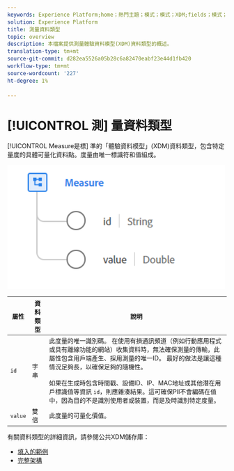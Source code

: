 ```yaml
---
keywords: Experience Platform;home；熱門主題；模式；模式；XDM;fields；模式；Schemas;measure;datatype；資料類型；
solution: Experience Platform
title: 測量資料類型
topic: overview
description: 本檔案提供測量體驗資料模型(XDM)資料類型的概述。
translation-type: tm+mt
source-git-commit: d282ea5526a05b28c6a82470eabf23e44d1fb420
workflow-type: tm+mt
source-wordcount: '227'
ht-degree: 1%

---
```



# [!UICONTROL 測] 量資料類型

[!UICONTROL Measure是標] 準的「體驗資料模型」(XDM)資料類型，包含特定量度的具體可量化資料點。度量由唯一標識符和值組成。

<img src="../images/data-types/measure.PNG" width="500" /><br />

| 屬性 | 資料類型 | 說明 |
| --- | --- | --- |
| `id` | 字串 | 此度量的唯一識別碼。 在使用有損通訊頻道（例如行動應用程式或具有離線功能的網站）收集資料時，無法確保測量的傳輸，此屬性包含用戶端產生、採用測量的唯一ID。 最好的做法是讓這種情況足夠長，以確保足夠的隨機性。 <br><br> 如果在生成時包含時間戳、設備ID、IP、MAC地址或其他潛在用戶標識值等資訊 `id`，則應雜湊結果。這可確保PII不會編碼在值中，因為目的不是識別使用者或裝置，而是及時識別特定度量。 |
| `value` | 雙倍 | 此度量的可量化價值。 |

有關資料類型的詳細資訊，請參閱公共XDM儲存庫：

* [填入的範例](https://github.com/adobe/xdm/blob/master/components/datatypes/data/measure.example.1.json)
* [完整架構](https://github.com/adobe/xdm/blob/master/components/datatypes/data/measure.schema.json)